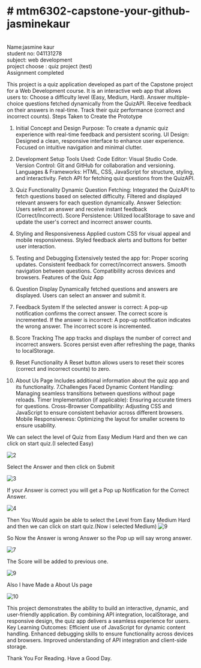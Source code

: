 <Centre><h1># mtm6302-capstone-your-github-jasminekaur</h1><br>
Name:jasmine kaur<br>
student no: 041131278<br>
subject: web development <br>
project choose : quiz project (test)<br>
Assignment completed<br></Centre>

This project is a quiz application developed as part of the Capstone project for a Web Development course.
It is an interactive web app that allows users to:
Choose a difficulty level (Easy, Medium, Hard).
Answer multiple-choice questions fetched dynamically from the QuizAPI.
Receive feedback on their answers in real-time.
Track their quiz performance (correct and incorrect counts).
Steps Taken to Create the Prototype
1. Initial Concept and Design
Purpose: To create a dynamic quiz experience with real-time feedback and persistent scoring.
UI Design:
Designed a clean, responsive interface to enhance user experience.
Focused on intuitive navigation and minimal clutter.
2. Development Setup
Tools Used:
Code Editor: Visual Studio Code.
Version Control: Git and GitHub for collaboration and versioning.
Languages & Frameworks:
HTML, CSS, JavaScript for structure, styling, and interactivity.
Fetch API for fetching quiz questions from the QuizAPI.
3. Quiz Functionality
Dynamic Question Fetching:
Integrated the QuizAPI to fetch questions based on selected difficulty.
Filtered and displayed relevant answers for each question dynamically.
Answer Selection:
Users select an answer and receive instant feedback (Correct/Incorrect).
Score Persistence:
Utilized localStorage to save and update the user's correct and incorrect answer counts.
4. Styling and Responsiveness
Applied custom CSS for visual appeal and mobile responsiveness.
Styled feedback alerts and buttons for better user interaction.
5. Testing and Debugging
Extensively tested the app for:
Proper scoring updates.
Consistent feedback for correct/incorrect answers.
Smooth navigation between questions.
Compatibility across devices and browsers.
Features of the Quiz App

2. Question Display
Dynamically fetched questions and answers are displayed.
Users can select an answer and submit it.
3. Feedback System
If the selected answer is correct:
A pop-up notification confirms the correct answer.
The correct score is incremented.
If the answer is incorrect:
A pop-up notification indicates the wrong answer.
The incorrect score is incremented.
4. Score Tracking
The app tracks and displays the number of correct and incorrect answers.
Scores persist even after refreshing the page, thanks to localStorage.
5. Reset Functionality
A Reset button allows users to reset their scores (correct and incorrect counts) to zero.
6. About Us Page
Includes additional information about the quiz app and its functionality.
7.Challenges Faced
Dynamic Content Handling:
Managing seamless transitions between questions without page reloads.
Timer Implementation (if applicable):
Ensuring accurate timers for questions.
Cross-Browser Compatibility:
Adjusting CSS and JavaScript to ensure consistent behavior across different browsers.
Mobile Responsiveness:
Optimizing the layout for smaller screens to ensure usability.

We can select the level of Quiz from Easy Medium Hard and then we can click on start quiz.(I selected Easy)

![2](https://github.com/user-attachments/assets/94aa854c-c126-4bb0-b7f6-aa0d5a7ae203)

Select the Answer and then click on Submit

![3](https://github.com/user-attachments/assets/4fa2e535-1052-4a11-87fc-40fc01f2c0b5)

If your Answer is correct you will get a Pop up Notification for the Correct Answer.

![4](https://github.com/user-attachments/assets/dbc64184-0fcd-4b4a-9a95-b613830176ae)

Then You Would again be able to select the Level from Easy Medium Hard and then we can click on start quiz.(Now i selected Medium)
![9](https://github.com/user-attachments/assets/6e659eb3-4d05-4cdc-923d-6dee7cb62cf3)


So Now the Answer is wrong Answer so the Pop up will say wrong answer.

![7](https://github.com/user-attachments/assets/d2e055c1-439d-4e3c-a617-72ee2adf545a)

The Score will be added to previous one.

![9](https://github.com/user-attachments/assets/c3a3dbc6-30c8-4394-be0d-db98d363b871)


Also I have Made a About Us page

![10](https://github.com/user-attachments/assets/12f5516b-8a59-4bfa-bb25-ec35257a97a9)

This project demonstrates the ability to build an interactive, dynamic, and user-friendly application.
By combining API integration, localStorage, and responsive design, the quiz app delivers a seamless experience for users.
Key Learning Outcomes:
Efficient use of JavaScript for dynamic content handling.
Enhanced debugging skills to ensure functionality across devices and browsers.
Improved understanding of API integration and client-side storage.

Thank You For Reading. Have  a Good Day.



